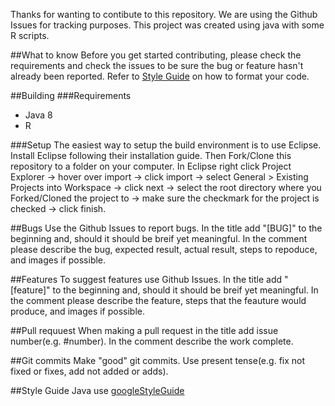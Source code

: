 Thanks for wanting to contibute to this repository. We are using the Github Issues for tracking purposes. This project was created using java with some R scripts.

##What to know
Before you get started contributing, please check the requirements and check the issues to be sure the bug or feature hasn't already been reported. Refer to [Style Guide](#styleguide) on how to format your code.

##Building
###Requirements
* Java 8
* R

###Setup
The easiest way to setup the build environment is to use Eclipse. Install Eclipse following their installation guide. Then Fork/Clone this repository to a folder on your computer. In Eclipse right click Project Explorer -> hover over import -> click import -> select General > Existing Projects into Workspace -> click next -> select the root directory where you Forked/Cloned the project to -> make sure the checkmark for the project is checked -> click finish.

##Bugs
Use the Github Issues to report bugs. In the title add "[BUG]" to the beginning and, should it should be breif yet meaningful. In the comment please describe the bug, expected result, actual result, steps to repoduce, and images if possible.

##Features
To suggest features use Github Issues. In the title add "[feature]" to the beginning and, should it should be breif yet meaningful. In the comment please describe the feature, steps that the feauture would produce, and images if possible.

##Pull requuest
When making a pull request in the title add issue number(e.g. #number). In the comment describe the work complete. 

##Git commits
Make "good" git commits. Use present tense(e.g. fix not fixed or fixes, add not added or adds).

##<a name="styleguide"></a>Style Guide
Java use [googleStyleGuide](https://google.github.io/styleguide/javaguide.html)
